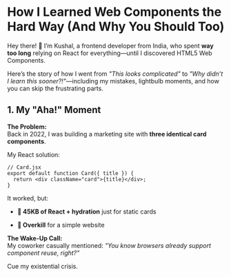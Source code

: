 # How I Learned Web Components the Hard Way (And Why You Should Too)

Hey there! 👋 I’m Kushal, a frontend developer from India, who spent  **way too long**  relying on React for everything—until I discovered HTML5 Web Components.

Here’s the story of how I went from  _"This looks complicated"_  to  _"Why didn’t I learn this sooner?!"_—including my mistakes, lightbulb moments, and how you can skip the frustrating parts.

## 1. My "Aha!" Moment

**The Problem:**  
Back in 2022, I was building a marketing site with **three identical card components**. 

My React solution:
```
// Card.jsx  
export default function Card({ title }) {  
  return <div className="card">{title}</div>;  
}  
```
It worked, but:

-   **🚀 45KB of React + hydration**  just for static cards
    
-   **🤯 Overkill**  for a simple website
    

**The Wake-Up Call:**  
My coworker casually mentioned:  _"You know browsers already support component reuse, right?"_

Cue my existential crisis.
<!--stackedit_data:
eyJoaXN0b3J5IjpbMjEyMTYyMjJdfQ==
-->